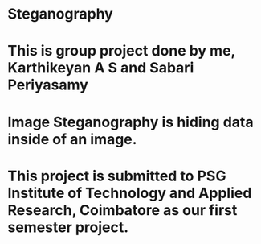 # Steganography
# This is group project done by me, Karthikeyan A S and Sabari Periyasamy
# Image Steganography is hiding data inside of an image.
# This project is submitted to PSG Institute of Technology and Applied Research, Coimbatore as our first semester project. 
